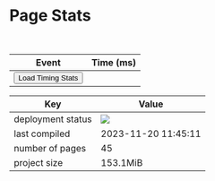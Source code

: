 <!-- no index -->

# Page Stats


<br>
<table id='page-load-stats'>
<thead><th>Event</th><th>Time (ms)</th></thead>
<tr>
<td>
<button onclick="
stats = [
'connectEnd',
'connectStart',
'domComplete',
'domContentLoadedEventEnd',
'domContentLoadedEventStart',
'domInteractive',
'domLoading',
'domainLookupEnd',
'domainLookupStart',
'fetchStart',
'loadEventEnd',
'loadEventStart',
'navigationStart',
// 'redirectCount',
// 'redirectEnd',
// 'redirectStart',
'requestStart',
'responseEnd',
'responseStart',
// 'timing',
// 'navigation',
// 'performance',
// 'type',
// 'unloadEventEnd',
// 'unloadEventStart'        
];
var text='';
var p = document.getElementById('page-load-stats');
stats.sort((a,b)=>((window.performance.timing[a] - window.performance.timing.navigationStart)-(window.performance.timing[b] - window.performance.timing.navigationStart)))
for (i of stats) {
    text += '<tr><td>'+i+'</td><td>'+ (window.performance.timing[i] - window.performance.timing.navigationStart)+'</td><tr>'
};
console.log(text,p);
p.innerHTML = '<thead><th>Event</th><th>Time (ms)</th></thead>'+text;
">Load Timing Stats</button>
</td>
<td></td>
</tr>

</table>

<table>
  <thead><th>Key</th><th>Value</th></thead>
  <tr>
    <td>deployment status</td><td><md-block>
    <img src="https://github.com/ollielynas/md-website/actions/workflows/static.yml/badge.svg">
  </img>
</td>
<tr>
<td>last compiled</td><td>2023-11-20 11:45:11</td>
</tr>
<tr>
<td>number of pages</td><td>45</td>
</tr>
<tr>
<td>project size</td><td>153.1MiB</td>
</tr>
<!-- <tr>
<td>word count</td><td>0</td>
</tr> -->
</table>

<!-- LAST EDITED 1700433912 LAST EDITED-->